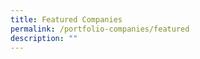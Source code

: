 ```yaml
---
title: Featured Companies
permalink: /portfolio-companies/featured
description: ""
---
```

<script>console.log("test")</script>